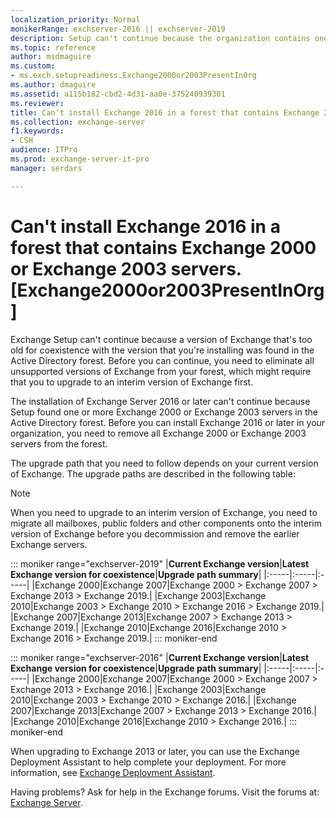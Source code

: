 ```yaml
---
localization_priority: Normal
monikerRange: exchserver-2016 || exchserver-2019
description: Setup can't continue because the organization contains one or more Exchange servers that are too old.
ms.topic: reference
author: msdmaguire
ms.custom:
- ms.exch.setupreadiness.Exchange2000or2003PresentInOrg
ms.author: dmaguire
ms.assetid: a115b182-cbd2-4d31-aa0e-375240939301
ms.reviewer: 
title: Can't install Exchange 2016 in a forest that contains Exchange 2000 or Exchange 2003 servers. [Exchange2000or2003PresentInOrg]
ms.collection: exchange-server
f1.keywords:
- CSH
audience: ITPro
ms.prod: exchange-server-it-pro
manager: serdars

---
```


# Can't install Exchange 2016 in a forest that contains Exchange 2000 or Exchange 2003 servers. [Exchange2000or2003PresentInOrg]

Exchange Setup can't continue because a version of Exchange that's too old for coexistence with the version that you're installing was found in the Active Directory forest. Before you can continue, you need to eliminate all unsupported versions of Exchange from your forest, which might require that you to upgrade to an interim version of Exchange first.

The installation of Exchange Server 2016 or later can't continue because Setup found one or more Exchange 2000 or Exchange 2003 servers in the Active Directory forest. Before you can install Exchange 2016 or later in your organization, you need to remove all Exchange 2000 or Exchange 2003 servers from the forest.

The upgrade path that you need to follow depends on your current version of Exchange. The upgrade paths are described in the following table:

>[!NOTE]
>When you need to upgrade to an interim version of Exchange, you need to migrate all mailboxes, public folders and other components onto the interim version of Exchange before you decommission and remove the earlier Exchange servers.

::: moniker range="exchserver-2019"
|**Current Exchange version**|**Latest Exchange version for coexistence**|**Upgrade path summary**|
|:-----|:-----|:-----|
|Exchange 2000|Exchange 2007|Exchange 2000 \> Exchange 2007 \> Exchange 2013 \> Exchange 2019.|
|Exchange 2003|Exchange 2010|Exchange 2003 \> Exchange 2010 \> Exchange 2016 \> Exchange 2019.|
|Exchange 2007|Exchange 2013|Exchange 2007 \> Exchange 2013 \> Exchange 2019.|
|Exchange 2010|Exchange 2016|Exchange 2010 \> Exchange 2016 \> Exchange 2019.|
::: moniker-end

::: moniker range="exchserver-2016"
|**Current Exchange version**|**Latest Exchange version for coexistence**|**Upgrade path summary**|
|:-----|:-----|:-----|
|Exchange 2000|Exchange 2007|Exchange 2000 \> Exchange 2007 \> Exchange 2013 \> Exchange 2016.|
|Exchange 2003|Exchange 2010|Exchange 2003 \> Exchange 2010 \> Exchange 2016.|
|Exchange 2007|Exchange 2013|Exchange 2007 \> Exchange 2013 \> Exchange 2016.|
|Exchange 2010|Exchange 2016|Exchange 2010 \> Exchange 2016.|
::: moniker-end

When upgrading to Exchange 2013 or later, you can use the Exchange Deployment Assistant to help complete your deployment. For more information, see [Exchange Deployment Assistant](https://assistants.microsoft.com/).

Having problems? Ask for help in the Exchange forums. Visit the forums at: [Exchange Server](https://go.microsoft.com/fwlink/p/?linkId=60612).
